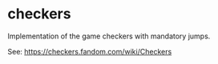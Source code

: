 # checkers

Implementation of the game checkers with mandatory jumps.

See: <https://checkers.fandom.com/wiki/Checkers>
